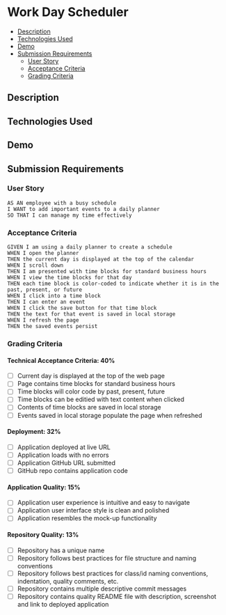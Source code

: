 # Work Day Scheduler <!-- omit in toc -->
- [Description](#description)
- [Technologies Used](#technologies-used)
- [Demo](#demo)
- [Submission Requirements](#submission-requirements)
  - [User Story](#user-story)
  - [Acceptance Criteria](#acceptance-criteria)
  - [Grading Criteria](#grading-criteria)
## Description
## Technologies Used
## Demo
## Submission Requirements
### User Story
```
AS AN employee with a busy schedule
I WANT to add important events to a daily planner
SO THAT I can manage my time effectively
```
### Acceptance Criteria
```
GIVEN I am using a daily planner to create a schedule
WHEN I open the planner
THEN the current day is displayed at the top of the calendar
WHEN I scroll down
THEN I am presented with time blocks for standard business hours
WHEN I view the time blocks for that day
THEN each time block is color-coded to indicate whether it is in the past, present, or future
WHEN I click into a time block
THEN I can enter an event
WHEN I click the save button for that time block
THEN the text for that event is saved in local storage
WHEN I refresh the page
THEN the saved events persist
```
### Grading Criteria
#### Technical Acceptance Criteria: 40% <!-- omit in toc -->
- [ ] Current day is displayed at the top of the web page
- [ ] Page contains time blocks for standard business hours
- [ ] Time blocks will color code by past, present, future
- [ ] Time blocks can be editied with text content when clicked
- [ ] Contents of time blocks are saved in local storage
- [ ] Events saved in local storage populate the page when refreshed
#### Deployment: 32% <!-- omit in toc -->
- [ ] Application deployed at live URL
- [ ] Application loads with no errors
- [ ] Application GitHub URL submitted
- [ ] GitHub repo contains application code
#### Application Quality: 15% <!-- omit in toc -->
- [ ] Application user experience is intuitive and easy to navigate
- [ ] Application user interface style is clean and polished
- [ ] Application resembles the mock-up functionality
#### Repository Quality: 13% <!-- omit in toc -->
- [ ] Repository has a unique name
- [ ] Repository follows best practices for file structure and naming conventions
- [ ] Repository follows best practices for class/id naming conventions, indentation, quality comments, etc.
- [ ] Repository contains multiple descriptive commit messages
- [ ] Repository contains quality README file with description, screenshot and link to deployed application